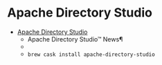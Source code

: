 # Apache Directory Studio
- [Apache Directory Studio](https://directory.apache.org/studio/)
  -  Apache Directory Studio™ News¶
  - 
  - `brew cask install apache-directory-studio`
